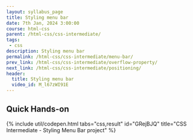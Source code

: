 ```yaml
---
layout: syllabus_page
title: Styling menu bar
date: 7th Jan, 2024 3:00:00
course: html-css
parent: /html-css/css-intermediate/
tags:
 - css
description: Styling menu bar
permalink: /html-css/css-intermediate/menu-bar/
prev_link: /html-css/css-intermediate/overflow-property/
next_link: /html-css/css-intermediate/positioning/
header:
  title: Styling menu bar
  video_id: M_l67zWI91E
---
```


## Quick Hands-on

{% include util/codepen.html tabs="css,result" id="GRejBJQ" title="CSS Intermediate - Styling Menu Bar project"  %}
